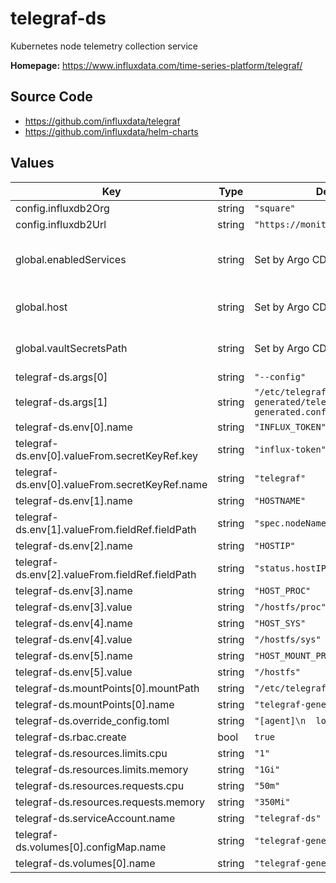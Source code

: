 # telegraf-ds

Kubernetes node telemetry collection service

**Homepage:** <https://www.influxdata.com/time-series-platform/telegraf/>

## Source Code

* <https://github.com/influxdata/telegraf>
* <https://github.com/influxdata/helm-charts>

## Values

| Key | Type | Default | Description |
|-----|------|---------|-------------|
| config.influxdb2Org | string | `"square"` |  |
| config.influxdb2Url | string | `"https://monitoring.lsst.cloud"` |  |
| global.enabledServices | string | Set by Argo CD | services enabled in this RSP instance |
| global.host | string | Set by Argo CD | Host name for instance identification |
| global.vaultSecretsPath | string | Set by Argo CD | Base path for Vault secrets |
| telegraf-ds.args[0] | string | `"--config"` |  |
| telegraf-ds.args[1] | string | `"/etc/telegraf-generated/telegraf-generated.conf"` |  |
| telegraf-ds.env[0].name | string | `"INFLUX_TOKEN"` |  |
| telegraf-ds.env[0].valueFrom.secretKeyRef.key | string | `"influx-token"` |  |
| telegraf-ds.env[0].valueFrom.secretKeyRef.name | string | `"telegraf"` |  |
| telegraf-ds.env[1].name | string | `"HOSTNAME"` |  |
| telegraf-ds.env[1].valueFrom.fieldRef.fieldPath | string | `"spec.nodeName"` |  |
| telegraf-ds.env[2].name | string | `"HOSTIP"` |  |
| telegraf-ds.env[2].valueFrom.fieldRef.fieldPath | string | `"status.hostIP"` |  |
| telegraf-ds.env[3].name | string | `"HOST_PROC"` |  |
| telegraf-ds.env[3].value | string | `"/hostfs/proc"` |  |
| telegraf-ds.env[4].name | string | `"HOST_SYS"` |  |
| telegraf-ds.env[4].value | string | `"/hostfs/sys"` |  |
| telegraf-ds.env[5].name | string | `"HOST_MOUNT_PREFIX"` |  |
| telegraf-ds.env[5].value | string | `"/hostfs"` |  |
| telegraf-ds.mountPoints[0].mountPath | string | `"/etc/telegraf-generated"` |  |
| telegraf-ds.mountPoints[0].name | string | `"telegraf-generated-config"` |  |
| telegraf-ds.override_config.toml | string | `"[agent]\n  logfile=\"\"\n"` |  |
| telegraf-ds.rbac.create | bool | `true` |  |
| telegraf-ds.resources.limits.cpu | string | `"1"` |  |
| telegraf-ds.resources.limits.memory | string | `"1Gi"` |  |
| telegraf-ds.resources.requests.cpu | string | `"50m"` |  |
| telegraf-ds.resources.requests.memory | string | `"350Mi"` |  |
| telegraf-ds.serviceAccount.name | string | `"telegraf-ds"` |  |
| telegraf-ds.volumes[0].configMap.name | string | `"telegraf-generated-config"` |  |
| telegraf-ds.volumes[0].name | string | `"telegraf-generated-config"` |  |
